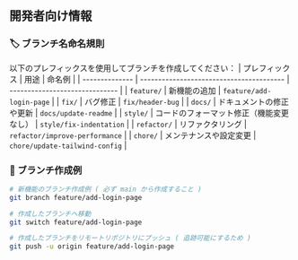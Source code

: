 ## 開発者向け情報
### 🏷️ ブランチ名命名規則
以下のプレフィックスを使用してブランチを作成してください：
| プレフィックス | 用途                                     | 命名例                         |
| -------------- | ---------------------------------------- | ------------------------------ |
| `feature/`     | 新機能の追加                             | `feature/add-login-page`       |
| `fix/`         | バグ修正                                 | `fix/header-bug`               |
| `docs/`        | ドキュメントの修正や更新                 | `docs/update-readme`           |
| `style/`       | コードのフォーマット修正（機能変更なし） | `style/fix-indentation`        |
| `refactor/`    | リファクタリング                         | `refactor/improve-performance` |
| `chore/`       | メンテナンスや設定変更                   | `chore/update-tailwind-config` |

### 🌱 ブランチ作成例
```sh
# 新機能のブランチ作成例 ( 必ず main から作成すること )
git branch feature/add-login-page

# 作成したブランチへ移動
git switch feature/add-login-page

# 作成したブランチをリモートリポジトリにプッシュ ( 追跡可能にするため )
git push -u origin feature/add-login-page
```
